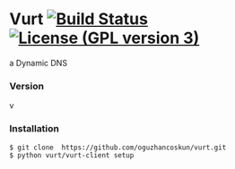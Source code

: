 # Vurt [![Build Status](https://travis-ci.org/oguzhancoskun/vurt.svg?branch=master)](https://travis-ci.org/oguzhancoskun/vurt) [![License (GPL version 3)](https://img.shields.io/badge/license-GNU%20GPL%20version%203-green.svg?style=flat-square)](http://opensource.org/licenses/GPL-3.0)

a Dynamic DNS

### Version
v
### Installation


```sh
$ git clone  https://github.com/oguzhancoskun/vurt.git
$ python vurt/vurt-client setup
```
